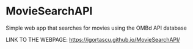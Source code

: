 # MovieSearchAPI
Simple web app that searches for movies using the OMBd API database

LINK TO THE WEBPAGE: https://igortascu.github.io/MovieSearchAPI/


